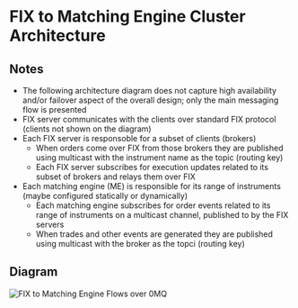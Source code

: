 # FIX to Matching Engine Cluster Architecture

## Notes
* The following architecture diagram does not capture high availability and/or failover aspect of the overall design; only the main messaging flow is presented
* FIX server communicates with the clients over standard FIX protocol (clients not shown on the diagram)
* Each FIX server is responsoble for a subset of clients (brokers)
    * When orders come over FIX from those brokers they are published using multicast with the instrument name as the topic (routing key)
    * Each FIX server subscribes for execution updates related to its subset of brokers and relays them over FIX
* Each matching engine (ME) is responsible for its range of instruments (maybe configured statically or dynamically)
    * Each matching engine subscribes for order events related to its range of instruments on a multicast channel, published to by the FIX servers
    * When trades and other events are generated they are published using multicast with the broker as the topci (routing key)

## Diagram
![FIX to Matching Engine Flows over 0MQ](https://github.com/mattdavey/EuronextClone/raw/master/assets/FIXToMatchingEngineFlows0MQ.png)